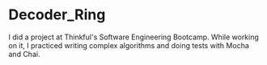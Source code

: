 # Decoder_Ring
I did a project at Thinkful's Software Engineering Bootcamp. While working on it, I practiced writing complex algorithms and doing tests with Mocha and Chai.
